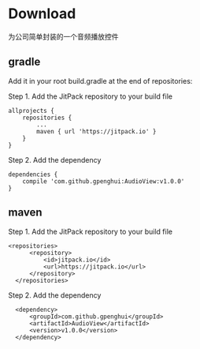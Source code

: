 # Download


为公司简单封装的一个音频播放控件


## gradle
Add it in your root build.gradle at the end of repositories:

Step 1. Add the JitPack repository to your build file
```
allprojects {
	repositories {
		...
		maven { url 'https://jitpack.io' }
	}
}
```
Step 2. Add the dependency
```
dependencies {
	compile 'com.github.gpenghui:AudioView:v1.0.0'
}
  ```
  
  ## maven
  Step 1. Add the JitPack repository to your build file
  ```
  <repositories>
		<repository>
		    <id>jitpack.io</id>
		    <url>https://jitpack.io</url>
		</repository>
	</repositories>
  ```
  Step 2. Add the dependency
  ```
	<dependency>
	    <groupId>com.github.gpenghui</groupId>
	    <artifactId>AudioView</artifactId>
	    <version>v1.0.0</version>
	</dependency>
